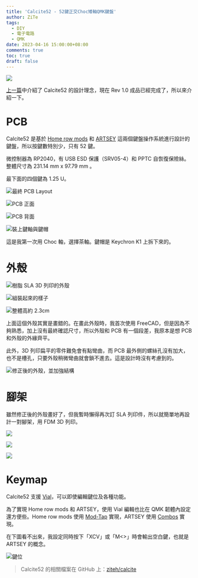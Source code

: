 ```yaml
---
title: 'Calcite52 - 52鍵正交Choc矮軸QMK鍵盤'
author: ZiTe
tags:
  - DIY
  - 電子電路
  - QMK
date: 2023-04-16 15:00:00+08:00
comments: true
toc: true
draft: false
---
```


![](https://blogger.googleusercontent.com/img/b/R29vZ2xl/AVvXsEjKrX4InG0CDi9J4rxBfj1XvoBp39i0X6CXaR_wyasREFn4BxrTexYuP0vROMtQIGfLt_6gkNh0lb6M7TYZLwriSnQ5JP9V52IgqrJiJpjT8gTMj5tax3iX0biZTjZiDzAjpzmLIdEStf45gbJtT6WZyjd6xAjK2sIlUPeIRzbR_tMsJRhPgC14oT80/s16000/PXL_20230323_025401968.jpg)

[上一篇](/posts/calcite52-keyboard-1/)中介紹了 Calcite52 的設計理念，現在 Rev 1.0 成品已經完成了，所以來介紹一下。

<!--more-->

# PCB

Calcite52 是基於 [Home row mods](https://precondition.github.io/home-row-mods) 和 [ARTSEY](https://artsey.io/) 這兩個鍵盤操作系統進行設計的鍵盤，所以按鍵數特別少，只有 52 鍵。

微控制器為 RP2040，有 USB ESD 保護（SRV05-4）和 PPTC 自恢復保險絲。整體尺寸為 231.14 mm x 97.79 mm 。

最下面的四個鍵為 1.25 U。

![最終 PCB Layout](https://i.imgur.com/m04crWC.png)

![PCB 正面](https://blogger.googleusercontent.com/img/b/R29vZ2xl/AVvXsEjRnFEKRBJ7iNYcNnThtgxdujw8hKnr6jOnZLkGaHeWJBu8ChyzXImCRcPN3VqpI-OZzK09yqdHHWk6SIQQP1faMhg7S55MpW70Xr4NV4MYkg5cUx6rhbpv-kLuznfU7cozklshcH1HfW2hht1NzcZVqTx1ksY3ogoQQq9ib7ChhR5WH1FtdjPLjoa6/s16000/PXL_20230323_020054339.jpg)

![PCB 背面](https://blogger.googleusercontent.com/img/b/R29vZ2xl/AVvXsEj4cGd6Qtf8rXbQwBZeQcwbcZLTnXCBV-krr1yxjjMS4yICjKyjpGxp_eVWnotqVPJJBIlYC8BAHWnyi0zJTL--S1-4EUjiQaVKbXPFnhlMoLk67yvTXyp4ffNllEERttb5tVPF4WN8ChXrb-wBX1hVRj7MNsJ-33T7yqMlQcMe7fBCoAFwumHJkF25/s16000/PXL_20230323_020100545.jpg)

![裝上鍵軸與鍵帽](https://blogger.googleusercontent.com/img/b/R29vZ2xl/AVvXsEg64EOXAwVJxsgCpf3syuZ2W5GAHNQ68kyDRTmcnXuehMDmML2z7FeCdI1EZHo6L5XV4sBnbiZ0MgvQBcVy8M4S0PTh_r1JMMogS-lyDl4hRPelj7Syc_e-pvcWRCU36HHnw127Sj0s6t4FBnrn-cO7LSISemdttyJarilnRVFmWvQmKgLAjzQmSV58/s16000/PXL_20230323_023905851.jpg)

這是我第一次用 Choc 軸，選擇茶軸。鍵帽是 Keychron K1 上拆下來的。

# 外殼

![樹脂 SLA 3D 列印的外殼](https://blogger.googleusercontent.com/img/b/R29vZ2xl/AVvXsEgmfE0mPVh55yl-CaZKAJ-orO5lwxG2PWed4JhCUuRFSKT7cfikM8_eithVTcj8_s0xvmi4A-vDeDQmETqat_DvpdOQ8LHxr9PBkUj-o3Y0PwG_6UJOAQKPSqBGIMTKo1tZBVbWTa4QRovr8wCgdDGxC9UVRbZ3mYQ5X3_ISIOO2u2e4BglNodC4FPB/s16000/PXL_20230323_024932747.jpg)

![組裝起來的樣子](https://blogger.googleusercontent.com/img/b/R29vZ2xl/AVvXsEjKrX4InG0CDi9J4rxBfj1XvoBp39i0X6CXaR_wyasREFn4BxrTexYuP0vROMtQIGfLt_6gkNh0lb6M7TYZLwriSnQ5JP9V52IgqrJiJpjT8gTMj5tax3iX0biZTjZiDzAjpzmLIdEStf45gbJtT6WZyjd6xAjK2sIlUPeIRzbR_tMsJRhPgC14oT80/s16000/PXL_20230323_025401968.jpg)

![整體高約 2.3cm](https://blogger.googleusercontent.com/img/b/R29vZ2xl/AVvXsEhmr_DMNlwNzqUsNTaYp9UoUN2R_wAhKOJalTTSuQlJxnKGz78d97tJr2mUL8zhrxSIY-JzdG0aj6ypamoPKeGVDJITZxz8cQJ_Df8iSzOAAdQRjIhCtzApzlbLlPRnl8LH2axqrS7LQYJAGVgWmNlJQrKt7Kh9PODV12fggUrxylUDXfcXcLuZ9h-o/s16000/PXL_20230323_025445281.jpg)

上面這個外殼其實是畫錯的。在畫此外殼時，我首次使用 FreeCAD，但是因為不夠熟悉，加上沒有最終確認尺寸，所以外殼和 PCB 有一個段差，我原本是想 PCB 和外殼的外緣齊平。

此外，3D 列印扁平的零件難免會有點彎曲，而 PCB 最外側的螺絲孔沒有加大，也不是槽孔，只要外殼稍微彎曲就會鎖不進去。這是設計時沒有考慮到的。

![修正後的外殼，並加強結構](https://blogger.googleusercontent.com/img/b/R29vZ2xl/AVvXsEjLvhCOc6cILoEQddSdR0jBt9UP7P58Om_LskFnOMWUPNFXZ2GS4g03FyhJy8WC-ewfyFdjhub9qAudjKzrU9uKFHv4_zPWKGAQfFo-DZeM-sg6RaTjFxjAkxMAYlasGZYdOT12umNdp2ngD1bq8V1W_gLcR8QXA8ym4m1hxZ4bJnBKwjhm6SPnd35T/s16000/Screenshot%202023-04-16%20142751.jpg)

# 腳架

雖然修正後的外殼畫好了，但我暫時懶得再次訂 SLA 列印件，所以就簡單地再設計一對腳架，用 FDM 3D 列印。

![](https://blogger.googleusercontent.com/img/b/R29vZ2xl/AVvXsEgy79q2UstUWryWLyk3ffX1WBqTew_vnVN13rVSsr5RLpfUTdkW7WYf61b6lRouUqZqK7Bp5_nQfBu6OGmFe__L7HP6HSuUtk7OGM0vrvYYXyHbz_9UY-Y71Ma41Y5A-hZfk1X4TNOGORNAomGEwASzSlIhM5Nd_pev0LAZAH__HbkhUSXIbmFMmFDC/s16000/PXL_20230411_103348679.jpg)

![](https://blogger.googleusercontent.com/img/b/R29vZ2xl/AVvXsEhfX1hBYsFMBB77TgpRU9hVMuR8ZW3-mdgVgktAS4FkzjyUphRKC0RQmBfnxtvIOdq5UxDEDuC_8aHWKg9Ecg75NMFYK_4aryd7_b42M1zRfHhwAWBi3DuuUvRT8r3u2lxO4wSUpb4faNbWNQGKn1Ze5N_glunpaF0jf6573tLMlzWE3HMBtl6pBpun/s16000/PXL_20230411_102646515.jpg)

![](https://blogger.googleusercontent.com/img/b/R29vZ2xl/AVvXsEj-0Yq_OSo44Hc6yIhH_ddPYKyU7v-_z1o_DljKDLdX3AhDMGTMhLmQf-YkATNBpcaUbP4Ayz1sj0cQLOBw43D3npkBvDzttBiTTTDCTIaUsPuZsZxGEa0ri2zG4qOTgMtwJhPpBFjD0eMVWeFe1sMTWtu4u0Qho_Xent1c-ydfd0UpfsT7NqCyres6/s16000/PXL_20230411_102639224.MP.jpg)

# Keymap

Calcite52 支援 [Vial](https://get.vial.today/)，可以即使編輯鍵位及各種功能。

為了實現 Home row mods 和 ARTSEY，使用 Vial 編輯也比在 QMK 韌體內設定還方便些。Home row mods 使用 [Mod-Tap](https://docs.qmk.fm/#/mod_tap) 實現，ARTSEY 使用 [Combos](https://docs.qmk.fm/#/feature_combo) 實現。

在下圖看不出來，我設定同時按下「XCV」或「M<>」時會輸出空白鍵，也就是 ARTSEY 的概念。

![鍵位](https://blogger.googleusercontent.com/img/b/R29vZ2xl/AVvXsEiKm5YevuV_KIbJUCILuzB1_1jl_IttPrKgmzhFeJyo61ee6dWGH0-5PJqbqN1pe5Jby-jsUf7dkk-Fko_dKERc72ugLOs-Pmhnful-jaXOzQxAIMZtDjpup8Z_97G2PotA1SOclV0eTKU3Q8dqLjVONAoNF7zHXinC-ZMmUFIW0qMg9uCjOAVxH2ce/s16000/image.png)

> Calcite52 的相關檔案在 GitHub 上：[ziteh/calcite](https://github.com/ziteh/calcite)
